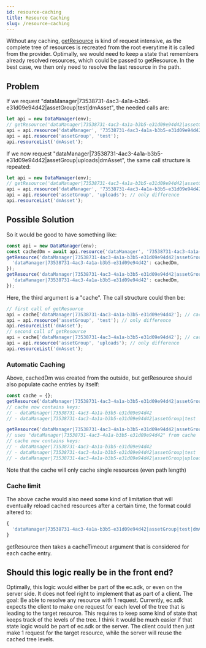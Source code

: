 ```yaml
---
id: resource-caching
title: Resource Caching
slug: /resource-caching
---
```


Without any caching, [getResource](./get-resource) is kind of request intensive, as the complete tree of resources is recreated from the root everytime it is called from the provider. Optimally, we would need to keep a state that remembers already resolved resources, which could be passed to getResource. In the best case, we then only need to resolve the last resource in the path.

## Problem

If we request "dataManager|73538731-4ac3-4a1a-b3b5-e31d09e94d42|assetGroup|test|dmAsset", the needed calls are:

```js
let api = new DataManager(env);
// getResource('dataManager|73538731-4ac3-4a1a-b3b5-e31d09e94d42|assetGroup|test|dmAsset'.split('|'), api)
api = api.resource('dataManager', '73538731-4ac3-4a1a-b3b5-e31d09e94d42');
api = api.resource('assetGroup', 'test');
api.resourceList('dmAsset');
```

If we now request "dataManager|73538731-4ac3-4a1a-b3b5-e31d09e94d42|assetGroup|uploads|dmAsset", the same call structure is repeated:

```js
let api = new DataManager(env);
// getResource('dataManager|73538731-4ac3-4a1a-b3b5-e31d09e94d42|assetGroup|uploads|dmAsset'.split('|'), api)
api = api.resource('dataManager', '73538731-4ac3-4a1a-b3b5-e31d09e94d42'); // redundant
api = api.resource('assetGroup', 'uploads'); // only difference
api.resourceList('dmAsset');
```

## Possible Solution

So it would be good to have something like:

```js
const api = new DataManager(env);
const cachedDm = await api.resource('dataManager', '73538731-4ac3-4a1a-b3b5-e31d09e94d42');
getResource('dataManager|73538731-4ac3-4a1a-b3b5-e31d09e94d42|assetGroup|test|dmAsset'.split('|'), api, {
  'dataManager|73538731-4ac3-4a1a-b3b5-e31d09e94d42': cachedDm,
});
getResource('dataManager|73538731-4ac3-4a1a-b3b5-e31d09e94d42|assetGroup|uploads|dmAsset'.split('|'), api, {
  'dataManager|73538731-4ac3-4a1a-b3b5-e31d09e94d42': cachedDm,
});
```

Here, the third argument is a "cache". The call structure could then be:

```js
// first call of getResource
api = cache['dataManager|73538731-4ac3-4a1a-b3b5-e31d09e94d42']; // cachedDm
api = api.resource('assetGroup', 'test'); // only difference
api.resourceList('dmAsset');
// second call of getResource
api = cache['dataManager|73538731-4ac3-4a1a-b3b5-e31d09e94d42']; // cachedDm
api = api.resource('assetGroup', 'uploads'); // only difference
api.resourceList('dmAsset');
```

### Automatic Caching

Above, cachedDm was created from the outside, but getResource should also populate cache entries by itself:

```js
const cache = {};
getResource('dataManager|73538731-4ac3-4a1a-b3b5-e31d09e94d42|assetGroup|test|dmAsset', api, cache);
// cache now contains keys:
// - dataManager|73538731-4ac3-4a1a-b3b5-e31d09e94d42
// - dataManager|73538731-4ac3-4a1a-b3b5-e31d09e94d42|assetGroup|test

getResource('dataManager|73538731-4ac3-4a1a-b3b5-e31d09e94d42|assetGroup|uploads|dmAsset', api, cache);
// uses "dataManager|73538731-4ac3-4a1a-b3b5-e31d09e94d42" from cache
// cache now contains keys:
// - dataManager|73538731-4ac3-4a1a-b3b5-e31d09e94d42
// - dataManager|73538731-4ac3-4a1a-b3b5-e31d09e94d42|assetGroup|test
// - dataManager|73538731-4ac3-4a1a-b3b5-e31d09e94d42|assetGroup|uploads
```

Note that the cache will only cache single resources (even path length)

### Cache limit

The above cache would also need some kind of limitation that will eventually reload cached resources after a certain time, the format could altered to:

```js
{
  'dataManager|73538731-4ac3-4a1a-b3b5-e31d09e94d42|assetGroup|test|dmAsset': { timestamp, value }
}
```

getResource then takes a cacheTimeout argument that is considered for each cache entry.

## Should this logic really be in the front end?

Optimally, this logic would either be part of the ec.sdk, or even on the server side. It does not feel right to implement that as part of a client. The goal: Be able to resolve any resource with 1 request. Currently, ec.sdk expects the client to make one request for each level of the tree that is leading to the target resource. This requires to keep some kind of state that keeps track of the levels of the tree. I think it would be much easier if that state logic would be part of ec.sdk or the server. The client could then just make 1 request for the target resource, while the server will reuse the cached tree levels.
